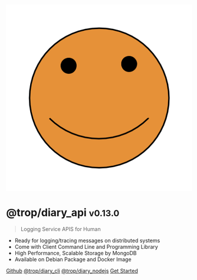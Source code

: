 ![logo](asset/logo.png)

# @trop/diary_api <small>v0.13.0</small>

> Logging Service APIS for Human

- Ready for logging/tracing messages on distributed systems
- Come with Client Command Line and Programming Library
- High Performance, Scalable Storage by MongoDB
- Available on Debian Package and Docker Image

[Github](https://github.com/kevin-leptons/trop_diary_api)
[@trop/diary_cli](https://trop-diary-cli.netlify.com)
[@trop/diary_nodejs](https://trop-diary-nodejs.netlify.com)
[Get Started](intro.md)
